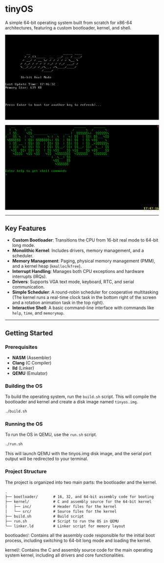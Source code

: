 # tinyOS

A simple 64-bit operating system built from scratch for x86-64 architectures, featuring a custom bootloader, kernel, and shell.

![tinyOS bootloader running in QEMU](img/bootloader.png)

![tinyOS kernel running in QEMU](img/kernel.png)

---

## Key Features

* **Custom Bootloader**: Transitions the CPU from 16-bit real mode to 64-bit long mode.
* **Monolithic Kernel**: Includes drivers, memory management, and a scheduler.
* **Memory Management**: Paging, physical memory management (PMM), and a kernel heap (`kmalloc`/`kfree`).
* **Interrupt Handling**: Manages both CPU exceptions and hardware interrupts (IRQs).
* **Drivers**: Supports VGA text mode, keyboard, RTC, and serial communication.
* **Simple Scheduler**: A round-robin scheduler for cooperative multitasking (The kernel runs a real-time clock task in the bottom right of the screen and a rotation animation task in the top right).
* **Interactive Shell**: A basic command-line interface with commands like `help`, `time`, and `memorymap`.

---

## Getting Started

### Prerequisites

* **NASM** (Assembler)
* **Clang** (C Compiler)
* **lld** (Linker)
* **QEMU** (Emulator)

### Building the OS

To build the operating system, run the `build.sh` script. This will compile the bootloader and kernel and create a disk image named `tinyos.img`.

```bash
./build.sh
```

### Running the OS

To run the OS in QEMU, use the `run.sh` script.

```bash
./run.sh
```

This will launch QEMU with the tinyos.img disk image, and the serial port output will be redirected to your terminal.

### Project Structure
The project is organized into two main parts: the bootloader and the kernel.

```
.
├── bootloader/       # 16, 32, and 64-bit assembly code for booting
├── kernel/           # C and assembly source for the 64-bit kernel
│   ├── inc/          # Header files for the kernel
│   └── src/          # Source files for the kernel
├── build.sh          # Build script
├── run.sh            # Script to run the OS in QEMU
└── linker.ld         # Linker script for memory layout
```

bootloader/: Contains all the assembly code responsible for the initial boot process, including switching to 64-bit long mode and loading the kernel.

kernel/: Contains the C and assembly source code for the main operating system kernel, including all drivers and core functionalities.